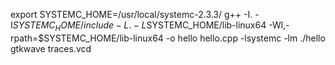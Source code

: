 export SYSTEMC_HOME=/usr/local/systemc-2.3.3/
g++ -I. -I$SYSTEMC_HOME/include -L. -L$SYSTEMC_HOME/lib-linux64 -Wl,-rpath=$SYSTEMC_HOME/lib-linux64 -o hello hello.cpp -lsystemc -lm
./hello 
gtkwave traces.vcd